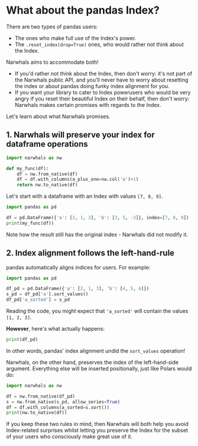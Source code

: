 # What about the pandas Index?

There are two types of pandas users:

- The ones who make full use of the Index's power.
- The `.reset_index(drop=True)` ones, who would rather not think about the Index.

Narwhals aims to accommodate both!

- If you'd rather not think about the Index, then don't
  worry: it's not part of the Narwhals public API, and you'll never have to worry about
  resetting the index or about pandas doing funky index alignment for you.
- If you want your library to cater to Index powerusers who would be very angry if you reset
  their beautiful Index on their behalf, then don't worry: Narwhals makes certain promises
  with regards to the Index.

Let's learn about what Narwhals promises.

## 1. Narwhals will preserve your index for dataframe operations

```python exec="1" source="above" session="ex1"
import narwhals as nw

def my_func(df):
    df = nw.from_native(df)
    df = df.with_columns(a_plus_one=nw.col('a')+1)
    return nw.to_native(df)
```

Let's start with a dataframe with an Index with values `[7, 8, 9]`.

```python exec="true" source="material-block" result="python" session="ex1"
import pandas as pd

df = pd.DataFrame({'a': [2, 1, 3], 'b': [3, 5, -3]}, index=[7, 8, 9])
print(my_func(df))
```

Note how the result still has the original index - Narwhals did not modify
it.

## 2. Index alignment follows the left-hand-rule

pandas automatically aligns indices for users. For example:

```python exec="1" source="above" session="ex2"
import pandas as pd

df_pd = pd.DataFrame({'a': [2, 1, 3], 'b': [4, 5, 6]})
s_pd = df_pd['a'].sort_values()
df_pd['a_sorted'] = s_pd
```
Reading the code, you might expect that `'a_sorted'` will contain the
values `[1, 2, 3]`.

**However**, here's what actually happens:
```python exec="1" source="material-block" session="ex2" result="python"
print(df_pd)
```
In other words, pandas' index alignment undid the `sort_values` operation!

Narwhals, on the other hand, preserves the index of the left-hand-side argument.
Everything else will be inserted positionally, just like Polars would do:

```python exec="1" source="material-block" session="ex2" result="python"
import narwhals as nw

df = nw.from_native(df_pd)
s = nw.from_native(s_pd, allow_series=True)
df = df.with_columns(a_sorted=s.sort())
print(nw.to_native(df))
```

If you keep these two rules in mind, then Narwhals will both help you avoid
Index-related surprises whilst letting you preserve the Index for the subset
of your users who consciously make great use of it.
